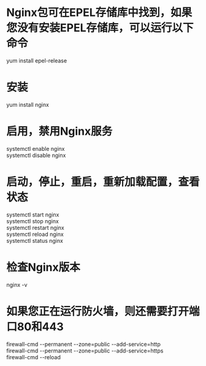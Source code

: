 # Nginx包可在EPEL存储库中找到，如果您没有安装EPEL存储库，可以运行以下命令
yum install epel-release

# 安装
yum install nginx

# 启用，禁用Nginx服务
systemctl enable nginx  
systemctl disable nginx  

# 启动，停止，重启，重新加载配置，查看状态
systemctl start nginx  
systemctl stop nginx  
systemctl restart nginx  
systemctl reload nginx   
systemctl status nginx 


# 检查Nginx版本
nginx -v

# 如果您正在运行防火墙，则还需要打开端口80和443
firewall-cmd --permanent --zone=public --add-service=http  
firewall-cmd --permanent --zone=public --add-service=https  
firewall-cmd --reload  
